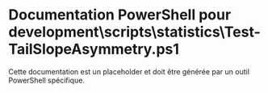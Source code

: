 # Documentation PowerShell pour development\scripts\statistics\Test-TailSlopeAsymmetry.ps1

Cette documentation est un placeholder et doit être générée par un outil PowerShell spécifique.
